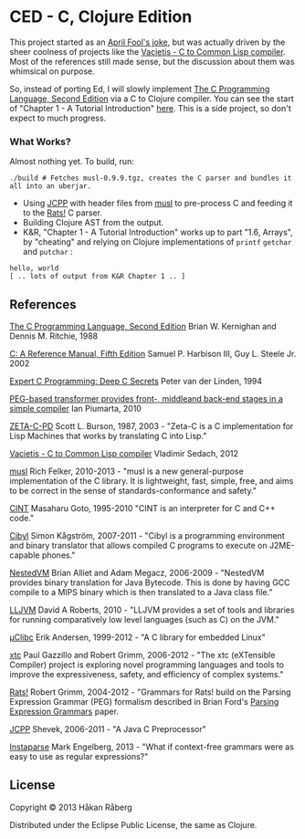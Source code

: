 # CED - C, Clojure Edition

This project started as an [April Fool's joke](doc/README-April-1st.md), but was actually driven by the sheer coolness of projects like the [Vacietis - C to Common Lisp compiler](https://github.com/vsedach/Vacietis). Most of the references still made sense, but the discussion about them was whimsical on purpose.

So, instead of porting Ed, I will slowly implement [The C Programming Language, Second Edition](http://cm.bell-labs.com/cm/cs/cbook/) via a C to Clojure compiler. You can see the start of "Chapter 1 - A Tutorial Introduction" [here](https://github.com/hraberg/ced/tree/master/resources/k%26r). This is a side project, so don't expect to much progress.


### What Works?

Almost nothing yet. To build, run:

    ./build # Fetches musl-0.9.9.tgz, creates the C parser and bundles it all into an uberjar.

* Using [JCPP](http://www.anarres.org/projects/jcpp/) with header files from [musl](http://www.musl-libc.org/) to pre-process C and feeding it to the [Rats!](http://cs.nyu.edu/rgrimm/xtc/rats-intro.html) C parser.
* Building Clojure AST from the output.
* K&R, "Chapter 1 - A Tutorial Introduction"  works up to part "1.6, Arrays", by "cheating" and relying on Clojure implementations of `printf` `getchar` and `putchar` :

```
hello, world
[ .. lots of output from K&R Chapter 1 .. ]

```
## References

[The C Programming Language, Second Edition](http://cm.bell-labs.com/cm/cs/cbook/) Brian W. Kernighan and Dennis M. Ritchie, 1988

[C: A Reference Manual, Fifth Edition](http://careferencemanual.com/) Samuel P. Harbison III, Guy L. Steele Jr. 2002

[Expert C Programming: Deep C Secrets](http://www.amazon.com/Expert-Programming-Peter-van-Linden/dp/0131774298) Peter van der Linden, 1994

[PEG-based transformer provides front-, middleand back-end stages in a simple compiler](http://www.vpri.org/pdf/tr2010003_PEG.pdf)
Ian Piumarta, 2010

[ZETA-C-PD](http://bitsavers.informatik.uni-stuttgart.de/bits/TI/Explorer/zeta-c/) Scott L. Burson, 1987, 2003 - "Zeta-C is a C implementation for Lisp Machines that works by translating C into Lisp."

[Vacietis - C to Common Lisp compiler](https://github.com/vsedach/Vacietis) Vladimir Sedach, 2012

[musl](http://www.musl-libc.org/) Rich Felker, 2010-2013 - "musl is a new general-purpose implementation of the C library. It is lightweight, fast, simple, free, and aims to be correct in the sense of standards-conformance and safety."

[CINT](http://root.cern.ch/drupal/content/cint) Masaharu Goto, 1995-2010 "CINT is an interpreter for C and C++ code."

[Cibyl](http://code.google.com/p/cibyl/) Simon Kågström, 2007-2011 - "Cibyl is a programming environment and binary translator that allows compiled C programs to execute on J2ME-capable phones."

[NestedVM](http://nestedvm.ibex.org/) Brian Alliet and Adam Megacz, 2006-2009 - "NestedVM provides binary translation for Java Bytecode. This is done by having GCC compile to a MIPS binary which is then translated to a Java class file."

[LLJVM](http://da.vidr.cc/projects/lljvm/) David A Roberts, 2010 - "LLJVM provides a set of tools and libraries for running comparatively low level languages (such as C) on the JVM."

[µClibc](http://www.uclibc.org/about.html) Erik Andersen, 1999-2012 - "A C library for embedded Linux"

[xtc](http://cs.nyu.edu/rgrimm/xtc/) Paul Gazzillo and Robert Grimm, 2006-2012 - "The xtc (eXTensible Compiler) project is exploring novel programming languages and tools to improve the expressiveness, safety, and efficiency of complex systems."

[Rats!](http://cs.nyu.edu/rgrimm/xtc/rats-intro.html) Robert Grimm, 2004-2012 - "Grammars for Rats! build on the Parsing Expression Grammar (PEG) formalism described in Brian Ford's [Parsing Expression Grammars](http://www.brynosaurus.com/pub/lang/peg.pdf) paper.

[JCPP](http://www.anarres.org/projects/jcpp/) Shevek, 2006-2011 - "A Java C Preprocessor"

[Instaparse](https://github.com/Engelberg/instaparse) Mark Engelberg, 2013 - "What if context-free grammars were as easy to use as regular expressions?"


## License

Copyright © 2013 Håkan Råberg

Distributed under the Eclipse Public License, the same as Clojure.

